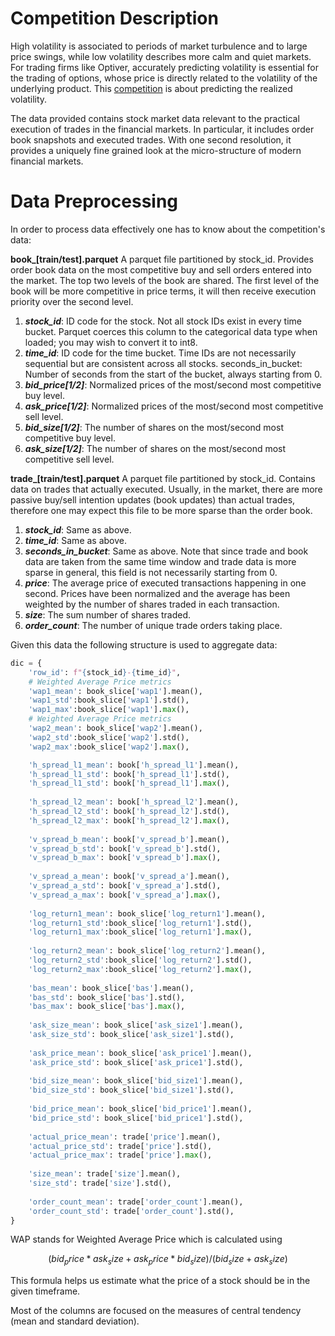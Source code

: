 # Competition Description

High volatility is associated to periods of market turbulence and to large price swings, while low volatility describes more calm and quiet markets. For trading firms like Optiver, accurately predicting volatility is essential for the trading of options, whose price is directly related to the volatility of the underlying product. This [competition](https://www.kaggle.com/c/optiver-realized-volatility-prediction) is about predicting the realized volatility. 

The data provided contains stock market data relevant to the practical execution of trades in the financial markets. In particular, it includes order book snapshots and executed trades. With one second resolution, it provides a uniquely fine grained look at the micro-structure of modern financial markets.


# Data Preprocessing

In order to process data effectively one has to know about the competition's data:

**book_[train/test].parquet** A parquet file partitioned by stock_id. Provides order book data on the most competitive buy and sell orders entered into the market. The top two levels of the book are shared. The first level of the book will be more competitive in price terms, it will then receive execution priority over the second level.

1. ***stock_id***: ID code for the stock. Not all stock IDs exist in every time bucket. Parquet coerces this column to the categorical data type when loaded; you may wish to convert it to int8.
2. ***time_id***: ID code for the time bucket. Time IDs are not necessarily sequential but are consistent across all stocks.
seconds_in_bucket: Number of seconds from the start of the bucket, always starting from 0.
3. ***bid_price[1/2]***: Normalized prices of the most/second most competitive buy level.
4. ***ask_price[1/2]***: Normalized prices of the most/second most competitive sell level.
5. ***bid_size[1/2]***: The number of shares on the most/second most competitive buy level.
6. ***ask_size[1/2]***: The number of shares on the most/second most competitive sell level.

**trade_[train/test].parquet** A parquet file partitioned by stock_id. Contains data on trades that actually executed. Usually, in the market, there are more passive buy/sell intention updates (book updates) than actual trades, therefore one may expect this file to be more sparse than the order book.

1. ***stock_id***: Same as above.
2. ***time_id***: Same as above.
3. ***seconds_in_bucket***: Same as above. Note that since trade and book data are taken from the same time window and trade data is more sparse in general, this field is not necessarily starting from 0.
4. ***price***: The average price of executed transactions happening in one second. Prices have been normalized and the average has been weighted by the number of shares traded in each transaction.
5. ***size***: The sum number of shares traded.
6. ***order_count***: The number of unique trade orders taking place.

Given this data the following structure is used to aggregate data:

```python
dic = {
    'row_id': f"{stock_id}-{time_id}",
    # Weighted Average Price metrics
    'wap1_mean': book_slice['wap1'].mean(),
    'wap1_std':book_slice['wap1'].std(),
    'wap1_max':book_slice['wap1'].max(),
    # Weighted Average Price metrics            
    'wap2_mean': book_slice['wap2'].mean(),
    'wap2_std':book_slice['wap2'].std(),
    'wap2_max':book_slice['wap2'].max(),

    'h_spread_l1_mean': book['h_spread_l1'].mean(),
    'h_spread_l1_std': book['h_spread_l1'].std(),
    'h_spread_l1_std': book['h_spread_l1'].max(),
                    
    'h_spread_l2_mean': book['h_spread_l2'].mean(),
    'h_spread_l2_std': book['h_spread_l2'].std(),
    'h_spread_l2_max': book['h_spread_l2'].max(),
                    
    'v_spread_b_mean': book['v_spread_b'].mean(),
    'v_spread_b_std': book['v_spread_b'].std(),
    'v_spread_b_max': book['v_spread_b'].max(),
                    
    'v_spread_a_mean': book['v_spread_a'].mean(),
    'v_spread_a_std': book['v_spread_a'].std(),
    'v_spread_a_max': book['v_spread_a'].max(),
                    
    'log_return1_mean': book_slice['log_return1'].mean(),
    'log_return1_std':book_slice['log_return1'].std(),
    'log_return1_max':book_slice['log_return1'].max(),
                    
    'log_return2_mean': book_slice['log_return2'].mean(),
    'log_return2_std':book_slice['log_return2'].std(),
    'log_return2_max':book_slice['log_return2'].max(),
                    
    'bas_mean': book_slice['bas'].mean(),
    'bas_std': book_slice['bas'].std(),
    'bas_max': book_slice['bas'].max(),
                    
    'ask_size_mean': book_slice['ask_size1'].mean(),
    'ask_size_std': book_slice['ask_size1'].std(),
                    
    'ask_price_mean': book_slice['ask_price1'].mean(),
    'ask_price_std': book_slice['ask_price1'].std(),
                    
    'bid_size_mean': book_slice['bid_size1'].mean(),
    'bid_size_std': book_slice['bid_size1'].std(),
                    
    'bid_price_mean': book_slice['bid_price1'].mean(),
    'bid_price_std': book_slice['bid_price1'].std(),
                    
    'actual_price_mean': trade['price'].mean(),
    'actual_price_std': trade['price'].std(),
    'actual_price_max': trade['price'].max(),
                    
    'size_mean': trade['size'].mean(),
    'size_std': trade['size'].std(),
                    
    'order_count_mean': trade['order_count'].mean(),
    'order_count_std': trade['order_count'].std(),
}
```

WAP stands for Weighted Average Price which is calculated using 

$$
(bid_price * ask_size + ask_price * bid_size) / (bid_size + ask_size)
$$

This formula helps us estimate what the price of a stock should be in the given timeframe.

Most of the columns are focused on the measures of central tendency (mean and standard deviation).
